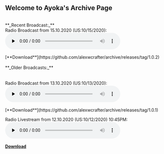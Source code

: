 ## Welcome to Ayoka's Archive Page
<br>
**_Recent Broadcast:_** <br>
Radio Broadcast from 15.10.2020 (US:10/15/2020):
<audio controls preload="none" style=" width:375px;">
	<source src="https://github.com/alexwcrafter/archive/releases/download/1.0.2/2020-10-15_20h17m10s.mp3" type="audio/mpeg">
	Your browser does not support the audio element.
</audio><br />
<br>
[**Download**](https://github.com/alexwcrafter/archive/releases/tag/1.0.2)
<br>
<br>
**_Older Broadcasts:_** <br>
<br>
<br>
Radio Broadcast from 13.10.2020 (US:10/13/2020):
<audio controls preload="none" style=" width:375px;">
	<source src="https://github.com/alexwcrafter/archive/releases/download/1.0.1/2020-10-13_21h15m39s.mp3" type="audio/mpeg">
	Your browser does not support the audio element.
</audio><br />
<br>
[**Download**](https://github.com/alexwcrafter/archive/releases/tag/1.0.1)
<br>

Radio Livestream from 12.10.2020 (US:10/12/2020) 10:45PM:
<audio controls preload="none" style=" width:375px;">
	<source src="https://github.com/alexwcrafter/archive/releases/download/1.0.0/2020-10-12_22h40m25s.mp3" type="audio/mpeg">
	Your browser does not support the audio element.
</audio><br />
<br>
[**Download**](https://github.com/alexwcrafter/archive/releases/tag/1.0.0)
